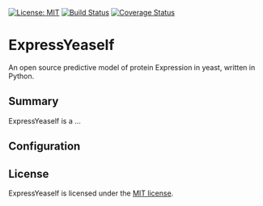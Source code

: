 [![License: MIT](https://img.shields.io/badge/license-MIT-green.svg)](https://opensource.org/licenses/MIT)
[![Build Status](https://travis-ci.com/yeastpro/ExpressYeaself.svg?branch=master)](https://travis-ci.com/yeastpro/ExpressYeaself)
[![Coverage Status](https://coveralls.io/repos/github/yeastpro/ExpressYeaself/badge.svg?branch=master)](https://coveralls.io/github/yeastpro/ExpressYeaself?branch=master)

# ExpressYeaself  
An open source predictive model of protein Expression in yeast, written in Python.

## Summary

ExpressYeaself is a ...

## Configuration


## License

ExpressYeaself is licensed under the [MIT license](https://github.com/yeastpro/ExpressYeaself/blob/master/README.md). 
